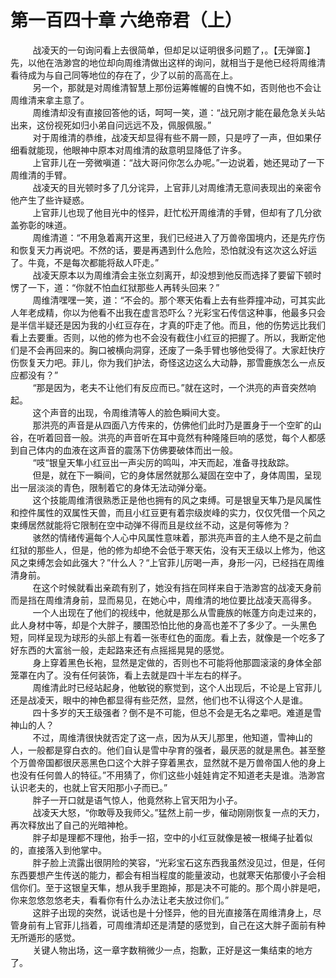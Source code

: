 <h1>第一百四十章 六绝帝君（上）</h1>
<div id="content">&nbsp&nbsp&nbsp&nbsp&nbsp&nbsp&nbsp&nbsp
 战凌天的一句询问看上去很简单，但却足以证明很多问题了，。【无弹窗.】先，以他在浩渺宫的地位却向周维清做出这样的询问，就相当于是他已经将周维清看待成为与自己同等地位的存在了，少了以前的高高在上。
 <br/>&nbsp&nbsp&nbsp&nbsp&nbsp&nbsp&nbsp&nbsp
 另一个，那就是对周维清智慧上那份运筹帷幄的自愧不如，否则他也不会让周维清来拿主意了。
 <br/>&nbsp&nbsp&nbsp&nbsp&nbsp&nbsp&nbsp&nbsp
 周维清却没有直接回答他的话，呵呵一笑，道：“战兄刚才能在最危急关头站出来，这份视死如归小弟自问远远不及，佩服佩服。”
 <br/>&nbsp&nbsp&nbsp&nbsp&nbsp&nbsp&nbsp&nbsp
 对于周维清的恭维，战凌天却显得有些不屑一顾，只是哼了一声，但如果仔细看就能现，他眼神中原本对周维清的敌意明显降低了许多。
 <br/>&nbsp&nbsp&nbsp&nbsp&nbsp&nbsp&nbsp&nbsp
 上官菲儿在一旁微嗔道：“战大哥问你怎么办呢。”一边说着，她还晃动了一下周维清的手臂。
 <br/>&nbsp&nbsp&nbsp&nbsp&nbsp&nbsp&nbsp&nbsp
 战凌天的目光顿时多了几分诧异，上官菲儿对周维清无意间表现出的亲密令他产生了些许疑惑。
 <br/>&nbsp&nbsp&nbsp&nbsp&nbsp&nbsp&nbsp&nbsp
 上官菲儿也现了他目光中的怪异，赶忙松开周维清的手臂，但却有了几分欲盖弥彰的味道。
 <br/>&nbsp&nbsp&nbsp&nbsp&nbsp&nbsp&nbsp&nbsp
 周维清道：“不用急着离开这里，我们已经进入了万兽帝国境内，还是先疗伤和恢复天力再说吧。不然的话，要是再遇到什么危险，恐怕就没有这次这么好运了。牛竟，不是每次都能将敌人吓走。”
 <br/>&nbsp&nbsp&nbsp&nbsp&nbsp&nbsp&nbsp&nbsp
 战凌天原本以为周维清会主张立刻离开，却没想到他反而选择了要留下顿时愣了一下，道：“你就不怕血红狱那些人再转头回来？”
 <br/>&nbsp&nbsp&nbsp&nbsp&nbsp&nbsp&nbsp&nbsp
 周维清嘿嘿一笑，道：“不会的。那个寒天佑看上去有些莽撞冲动，可其实此人年老成精，你以为他看不出我在虚言恐吓么？光彩宝石传信这种事，他最多只会是半信半疑还是因为我的小红豆存在，才真的吓走了他。而且，他的伤势远比我们看上去要重。否则，以他的修为也不会没有截住小红豆的把握了。所以，我断定他们是不会再回来的。胸口被横向洞穿，还废了一条手臂也够他受得了。大家赶快疗伤恢复天力吧。菲儿，你为我们护法，奇怪这边这么大动静，那雪鹿族怎么一点反应都没有？”
 <br/>&nbsp&nbsp&nbsp&nbsp&nbsp&nbsp&nbsp&nbsp
 “那是因为，老夫不让他们有反应而已。”就在这时，一个洪亮的声音突然响起。
 <br/>&nbsp&nbsp&nbsp&nbsp&nbsp&nbsp&nbsp&nbsp
 这个声音的出现，令周维清等人的脸色瞬间大变。
 <br/>&nbsp&nbsp&nbsp&nbsp&nbsp&nbsp&nbsp&nbsp
 那洪亮的声音是从四面八方传来的，仿佛他们此时乃是置身于一个空旷的山谷，在听着回音一般。洪亮的声音听在耳中竟然有种隆隆巨响的感觉，每个人都感到自己体内的血液在这声音的震荡下仿佛要破体而出一般。
 <br/>&nbsp&nbsp&nbsp&nbsp&nbsp&nbsp&nbsp&nbsp
 “吱“银皇天隼小红豆出一声尖厉的鸣叫，冲天而起，准备寻找敌踪。
 <br/>&nbsp&nbsp&nbsp&nbsp&nbsp&nbsp&nbsp&nbsp
 但是，就在下一瞬间，它的身体居然就那么凝固在空中了，身体周围，呈现出一层淡淡的青色，限制着它的身体无法动弹分毫。
 <br/>&nbsp&nbsp&nbsp&nbsp&nbsp&nbsp&nbsp&nbsp
 这个技能周维清很熟悉正是他也拥有的风之束缚。可是银皇天隼乃是风属性和控件属性的双属性天兽，而且小红豆更有着宗级炭峰的实力，仅仅凭借一个风之束缚居然就能将它限制在空中动弹不得而且是纹丝不动，这是何等修为？
 <br/>&nbsp&nbsp&nbsp&nbsp&nbsp&nbsp&nbsp&nbsp
 骇然的情绪传遍每个人心中风属性意味着，那洪亮声音的主人绝不是之前血红狱的那些人，但是，他的修为却绝不会低于寒天佑，没有天王级以上修为，他这风之束缚怎会如此强大？”什么人？“上官菲儿厉喝一声，身形一闪，已经挡在周维清身前。
 <br/>&nbsp&nbsp&nbsp&nbsp&nbsp&nbsp&nbsp&nbsp
 在这个时候就看出亲疏有别了，她没有挡在同样来自于浩渺宫的战凌天身前而是挡在周维清身前，显而易见，在她心中，周维清的地位要比战凌天高得多。
 <br/>&nbsp&nbsp&nbsp&nbsp&nbsp&nbsp&nbsp&nbsp
 一个人出现在了他们的视线中，他就是那么从雪鹿族的帐蓬方向走过来的，此人身材中等，却是个大胖子，腰围恐怕比他的身高也差不了多少了。一头黑色短，同样呈现为球形的头部上有着一张枣红色的面庞。看上去，就像是一个吃多了好东西的大富翁一般，走起路来还有点摇摇晃晃的感觉。
 <br/>&nbsp&nbsp&nbsp&nbsp&nbsp&nbsp&nbsp&nbsp
 身上穿着黑色长袍，显然是定做的，否则也不可能将他那圆滚滚的身体全部笼罩在内了。没有任何装饰，看上去就是四十半左右的样子。
 <br/>&nbsp&nbsp&nbsp&nbsp&nbsp&nbsp&nbsp&nbsp
 周维清此时已经站起身，他敏锐的察觉到，这个人出现后，不论是上官菲儿还是战凌天，眼中的神色都显得有些茫然，显然，他们也不认得这个人是谁。
 <br/>&nbsp&nbsp&nbsp&nbsp&nbsp&nbsp&nbsp&nbsp
 四十多岁的天王级强者？倒不是不可能，但总不会是无名之辈吧。难道是雪神山的人？
 <br/>&nbsp&nbsp&nbsp&nbsp&nbsp&nbsp&nbsp&nbsp
 不过，周维清很快就否定了这一点，因为从天儿那里，他知道，雪神山的人，一般都是穿白衣的。他们自认是雪中孕育的强者，最厌恶的就是黑色。甚至整个万兽帝国都很厌恶黑色口这个大胖子穿着黑衣，显然就不是万兽帝国人他的身上也没有任何兽人的特征。”不用猜了，你们这些小娃娃肯定不知道老夫是谁。浩渺宫认识老夫的，也就上官天阳那小子而已。”
 <br/>&nbsp&nbsp&nbsp&nbsp&nbsp&nbsp&nbsp&nbsp
 胖子一开口就是语气惊人，他竟然称上官天阳为小子。
 <br/>&nbsp&nbsp&nbsp&nbsp&nbsp&nbsp&nbsp&nbsp
 战凌天大怒，“你敢辱及我师父。”猛然上前一步，催动刚刚恢复一点的天力，再次释放出了自己的光暗神枪。
 <br/>&nbsp&nbsp&nbsp&nbsp&nbsp&nbsp&nbsp&nbsp
 胖子却是理都不理他，抬手一招，空中的小红豆就像是被一根绳子扯着似的，直接落入到他掌中。
 <br/>&nbsp&nbsp&nbsp&nbsp&nbsp&nbsp&nbsp&nbsp
 胖子脸上流露出很阴险的笑容，“光彩宝石这东西我虽然没见过，但是，任何东西要想产生传送的能力，都会有相当程度的能量波动，也就寒天佑那傻小子会相信你们。至于这银皇天隼，想从我手里跑掉，那是决不可能的。那个周小胖是吧，你来忽悠忽悠老夫，看看你有什么办法让老夫放过你们。”
 <br/>&nbsp&nbsp&nbsp&nbsp&nbsp&nbsp&nbsp&nbsp
 这胖子出现的突然，说话也是十分怪异，他的目光直接落在周维清身上，尽管身前有上官菲儿挡着，可周维清却还是清楚的感觉到，自己在这大胖子面前有种无所遁形的感觉。
 <br/>&nbsp&nbsp&nbsp&nbsp&nbsp&nbsp&nbsp&nbsp
 关键人物出场，这一章字数稍微少一点，抱歉，正好是这一集结束的地方了。
 <br/>&nbsp&nbsp&nbsp&nbsp&nbsp&nbsp&nbsp&nbsp
 <br/>&nbsp&nbsp&nbsp&nbsp&nbsp&nbsp&nbsp&nbsp
</div>
